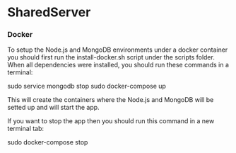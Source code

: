 # SharedServer

### Docker
To setup the Node.js and MongoDB environments under a docker container you should first run the install-docker.sh script under the scripts folder. When all dependencies were installed, you should run these commands in a terminal:

sudo service mongodb stop
sudo docker-compose up

This will create the containers where the Node.js and MongoDB will be setted up and will start the app.

If you want to stop the app then you should run this command in a new terminal tab:

sudo docker-compose stop
